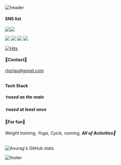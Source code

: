 ![header](https://capsule-render.vercel.app/api?type=waving&color=ffd4d4&height=300&section=header&text=Welcome&&fontAlignY=40&desc=my%20github%20profile&fontColor=ffffff&fontSize=90&descAlign=70&descAlignY=55)
#### SNS list

<a href="https://eunjk.tistory.com" target="_blank"><img src="https://img.shields.io/badge/blog-000000?style=flat-square&logo=tistory&logoColor=white"/></a><a href="https://instagram.com/babootang?igshid=NGExMmI2YTkyZg==" target="_blank"><img src="https://img.shields.io/badge/Instagram-E4405F?style=flat-square&logo=Instagram&logoColor=white"/></a>

<img src="https://img.shields.io/badge/blog-ECD53F?style=for-the-badge&logo=.ENV&logoColor=black">
<img src="https://img.shields.io/badge/JAVA-007396?style=for-the-badge&logo=java&logoColor=white">
<img src="https://img.shields.io/badge/Spring-6DB33F?style=for-the-badge&logo=Spring&logoColor=white">

<img src="https://img.shields.io/badge/oracle-F80000?style=for-the-badge&logo=oracle&logoColor=white">

[![Hits](https://hits.seeyoufarm.com/api/count/incr/badge.svg?url=https%3A%2F%2Fgithub.com%2Frlozigu&count_bg=%23FF9379&title_bg=%23A2A2A2&icon=grav.svg&icon_color=%23000000&title=hits&edge_flat=false)](https://hits.seeyoufarm.com)
#### 💌Contact💌
###### rlozigu@gmail.com  
  
#### Tech Stack
##### ✨used as the main

##### ✨used at least once

#### 🤹For fun🤹
###### Weight training, Yoga, Cycle, running,  **All of Activities🤣**



![Anurag's GitHub stats](https://github-readme-stats.vercel.app/api?username=rlozigu&show_icons=true&theme=flag-india)

![footer](https://capsule-render.vercel.app/api?section=footer&color=ffd4d4)
